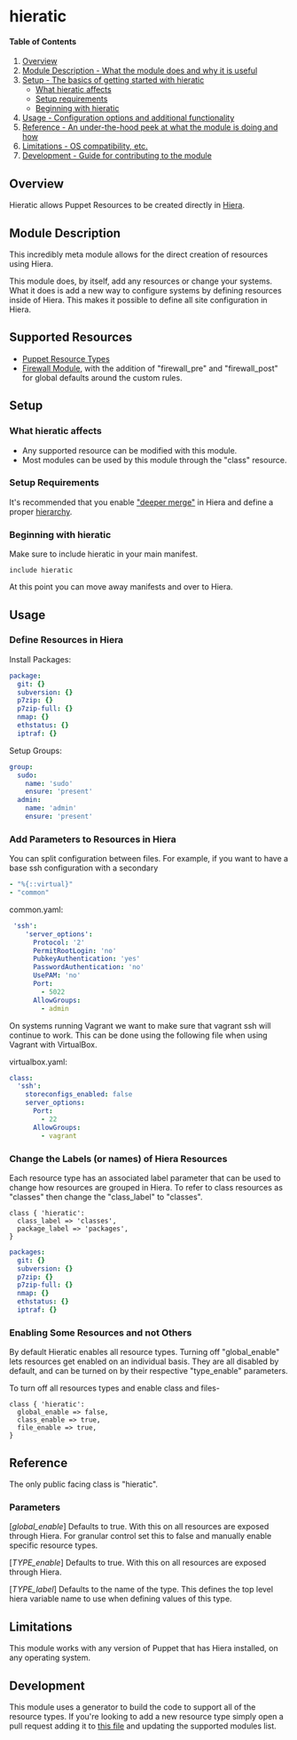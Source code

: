 # hieratic

#### Table of Contents

1. [Overview](#overview)
2. [Module Description - What the module does and why it is useful](#module-description)
3. [Setup - The basics of getting started with hieratic](#setup)
    * [What hieratic affects](#what-hieratic-affects)
    * [Setup requirements](#setup-requirements)
    * [Beginning with hieratic](#beginning-with-hieratic)
4. [Usage - Configuration options and additional functionality](#usage)
5. [Reference - An under-the-hood peek at what the module is doing and how](#reference)
5. [Limitations - OS compatibility, etc.](#limitations)
6. [Development - Guide for contributing to the module](#development)

## Overview

Hieratic allows Puppet Resources to be created directly in
[Hiera](https://docs.puppetlabs.com/hiera/1/).

## Module Description

This incredibly meta module allows for the direct creation of resources using
Hiera.

This module does, by itself, add any resources or change your systems. What it
does is add a new way to configure systems by defining resources inside of
Hiera. This makes it possible to define all site configuration in Hiera.

## Supported Resources

* [Puppet Resource Types](https://docs.puppetlabs.com/references/latest/type.html)
* [Firewall Module](https://forge.puppetlabs.com/puppetlabs/firewall), with the
  addition of "firewall_pre" and "firewall_post" for global defaults around the
  custom rules.

## Setup

### What hieratic affects

* Any supported resource can be modified with this module.
* Most modules can be used by this module through the "class" resource.

### Setup Requirements

It's recommended that you enable ["deeper merge"](https://docs.puppetlabs.com/hiera/1/hierarchy.html)
in Hiera and define a proper [hierarchy](https://docs.puppetlabs.com/hiera/1/hierarchy.html).

### Beginning with hieratic

Make sure to include hieratic in your main manifest.

```puppet
include hieratic
```

At this point you can move away manifests and over to Hiera.

## Usage

### Define Resources in Hiera

Install Packages:
```yaml
package:
  git: {}
  subversion: {}
  p7zip: {}
  p7zip-full: {}
  nmap: {}
  ethstatus: {}
  iptraf: {}
```

Setup Groups:
```yaml
group:
  sudo:
    name: 'sudo'
    ensure: 'present'
  admin:
    name: 'admin'
    ensure: 'present'
```

### Add Parameters to Resources in Hiera

You can split configuration between files. For example, if you want to have a
base ssh configuration with a secondary

```yaml
- "%{::virtual}"
- "common"
```

common.yaml:
```yaml
 'ssh':
    'server_options':
      Protocol: '2'
      PermitRootLogin: 'no'
      PubkeyAuthentication: 'yes'
      PasswordAuthentication: 'no'
      UsePAM: 'no'
      Port:
        - 5022
      AllowGroups:
        - admin
```

On systems running Vagrant we want to make sure that vagrant ssh will continue
to work. This can be done using the following file when using Vagrant with
VirtualBox.

virtualbox.yaml:
```yaml
class:
  'ssh':
    storeconfigs_enabled: false
    server_options:
      Port:
        - 22
      AllowGroups:
        - vagrant
```


### Change the Labels (or names) of Hiera Resources

Each resource type has an associated label parameter that can be used to change
how resources are grouped in Hiera. To refer to class resources as "classes"
then change the "class_label" to "classes".

```puppet
class { 'hieratic':
  class_label => 'classes',
  package_label => 'packages',  
}
```

```yaml
packages:
  git: {}
  subversion: {}
  p7zip: {}
  p7zip-full: {}
  nmap: {}
  ethstatus: {}
  iptraf: {}
```


### Enabling Some Resources and not Others

By default Hieratic enables all resource types. Turning off "global_enable" lets
resources get enabled on an individual basis. They are all disabled by default,
and can be turned on by their respective "type_enable" parameters.

To turn off all resources types and enable class and files-
```puppet
class { 'hieratic':
  global_enable => false,
  class_enable => true,
  file_enable => true,
}
```

## Reference

The only public facing class is "hieratic".

### Parameters

 [*global_enable*]
   Defaults to true. With this on all resources are exposed through Hiera.
   For granular control set this to false and manually enable specific resource
   types.

 [*TYPE_enable*]
   Defaults to true. With this on all resources are exposed through Hiera.

 [*TYPE_label*]
   Defaults to the name of the type. This defines the top level hiera variable
   name to use when defining values of this type.



## Limitations

This module works with any version of Puppet that has Hiera installed, on any
operating system.

## Development

This module uses a generator to build the code to support all of the resource
types. If you're looking to add a new resource type simply open a pull request
adding it to [this file](https://github.com/tedivm/puppet-hieratic/blob/master/resources/typelist.txt)
and updating the supported modules list.
